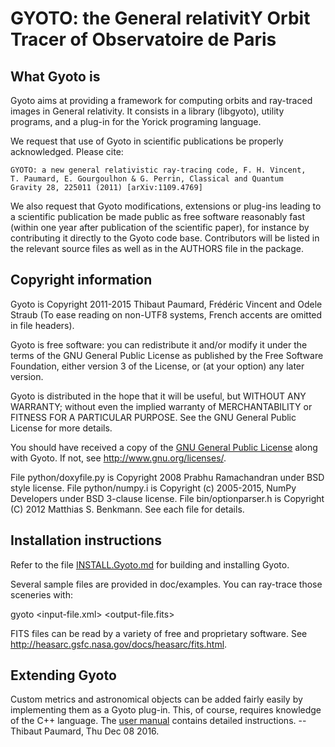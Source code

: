 # GYOTO: the General relativitY Orbit Tracer of Observatoire de Paris

## What Gyoto is

Gyoto aims at providing a framework for computing orbits and
ray-traced images in General relativity. It consists in a library
(libgyoto), utility programs, and a plug-in for the Yorick programing
language.

We request that use of Gyoto in scientific publications be properly
acknowledged. Please cite:

    GYOTO: a new general relativistic ray-tracing code, F. H. Vincent,
    T. Paumard, E. Gourgoulhon & G. Perrin, Classical and Quantum
    Gravity 28, 225011 (2011) [arXiv:1109.4769]

We also request that Gyoto modifications, extensions or plug-ins
leading to a scientific publication be made public as free software
reasonably fast (within one year after publication of the scientific
paper), for instance by contributing it directly to the Gyoto
code base. Contributors will be listed in the relevant source files as
well as in the AUTHORS file in the package.

## Copyright information

Gyoto is Copyright 2011-2015 Thibaut Paumard, Frédéric Vincent and
Odele Straub (To ease reading on non-UTF8 systems, French accents are
omitted in file headers).

Gyoto is free software: you can redistribute it and/or modify it under
the terms of the GNU General Public License as published by the Free
Software Foundation, either version 3 of the License, or (at your
option) any later version.

Gyoto is distributed in the hope that it will be useful, but WITHOUT
ANY WARRANTY; without even the implied warranty of MERCHANTABILITY or
FITNESS FOR A PARTICULAR PURPOSE.  See the GNU General Public License
for more details.

You should have received a copy of the [GNU General Public
License](COPYING) along with Gyoto.  If not, see
<http://www.gnu.org/licenses/>.

File python/doxyfile.py is Copyright 2008 Prabhu Ramachandran under
BSD style license. File python/numpy.i is Copyright (c) 2005-2015,
NumPy Developers under BSD 3-clause license. File bin/optionparser.h
is Copyright (C) 2012 Matthias S. Benkmann. See each file for details.

## Installation instructions

Refer to the file [INSTALL.Gyoto.md](INSTALL.Gyoto.md) for building
and installing Gyoto.

Several sample files are provided in doc/examples. You can ray-trace
those sceneries with:

  gyoto <input-file.xml> <output-file.fits>

FITS files can be read by a variety of free and proprietary
software. See http://heasarc.gsfc.nasa.gov/docs/heasarc/fits.html.

## Extending Gyoto

Custom metrics and astronomical objects can be added fairly easily by
implementing them as a Gyoto plug-in. This, of course, requires
knowledge of the C++ language. The [user
manual](http://gyoto.obspm.fr/GyotoManual.pdf) contains detailed
instructions.
                        -- Thibaut Paumard, Thu Dec 08 2016.
